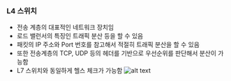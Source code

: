 ### L4 스위치

- 전송 계층의 대표적인 네트워크 장치임
- 로드 밸런서의 특징인 트래픽 분산 등을 할 수 있음
- 패킷의 IP 주소와 Port 번호를 참고해서 적절히 트래픽 분산을 할 수 있음
- 또한 전송계층의 TCP, UDP 등의 헤더를 기반으로 우선순위를 판단해서 분산이 가능함
- L7 스위치와 동일하게 헬스 체크가 가능함
  ![alt text](<스크린샷 2025-02-11 오전 11.33.34.png>)
